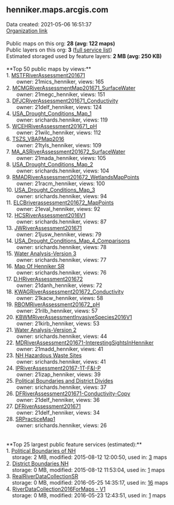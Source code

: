 <h2>henniker.maps.arcgis.com</h2> Data created: 2021-05-06 16:51:37 <br /><a target='new' href='https://henniker.maps.arcgis.com'>Organization link</a><br /><br />Public maps on this org: <b>28 (avg: 122 maps)</b><br />Public layers on this org: <b>3 </b>(<a target='new' href='https://services.arcgis.com/lOJFzg9mkvV2CBVU/ArcGIS/rest/services'>full service list</a>)<br />Estimated storaged used by feature layers: <b>2 MB (avg: 250 KB)</b><br /><br />**Top 50 public maps by views:**<br />  1. <a target='new' href='https://www.arcgis.com/home/item.html?id=6dba905809cc42b0907e566ab469d7ac'>MSTFRiverAssessment201671</a> <br />  &nbsp;&nbsp;&nbsp;&nbsp; &nbsp;&nbsp;owner: 21mics_henniker, views: 165<br />  2. <a target='new' href='https://www.arcgis.com/home/item.html?id=4f1cc6ba0e9445aabfdcd0ef5b9e6101'>MCMGRiverAssessmentMap201671_SurfaceWater</a> <br />  &nbsp;&nbsp;&nbsp;&nbsp; &nbsp;&nbsp;owner: 21megc_henniker, views: 151<br />  3. <a target='new' href='https://www.arcgis.com/home/item.html?id=da4b86785b98416bad8b2c1929364739'>DFJCRiverAssessment201671_Conductivity</a> <br />  &nbsp;&nbsp;&nbsp;&nbsp; &nbsp;&nbsp;owner: 21delf_henniker, views: 124<br />  4. <a target='new' href='https://www.arcgis.com/home/item.html?id=40d07737948640b6bc8dcdc9101e8555'>USA_Drought_Conditions_Map_1</a> <br />  &nbsp;&nbsp;&nbsp;&nbsp; &nbsp;&nbsp;owner: srichards.henniker, views: 119<br />  5. <a target='new' href='https://www.arcgis.com/home/item.html?id=3a6e3388e11446dc8f60d3b1068c8cf4'>WCEHRiverAssessment201671_pH</a> <br />  &nbsp;&nbsp;&nbsp;&nbsp; &nbsp;&nbsp;owner: 21wilc_henniker, views: 112<br />  6. <a target='new' href='https://www.arcgis.com/home/item.html?id=b54205fff11d423b80cc1153647dca86'>TSZS_VBAPMap2016</a> <br />  &nbsp;&nbsp;&nbsp;&nbsp; &nbsp;&nbsp;owner: 21tyls_henniker, views: 109<br />  7. <a target='new' href='https://www.arcgis.com/home/item.html?id=95c1f31f92ad48a6bf03410959817f1e'>MA_ASRiverAssessment201672_SurfaceWater</a> <br />  &nbsp;&nbsp;&nbsp;&nbsp; &nbsp;&nbsp;owner: 21mada_henniker, views: 105<br />  8. <a target='new' href='https://www.arcgis.com/home/item.html?id=592824cf4d4c4c89aad9ebcd45e71246'>USA_Drought_Conditions_Map_2</a> <br />  &nbsp;&nbsp;&nbsp;&nbsp; &nbsp;&nbsp;owner: srichards.henniker, views: 104<br />  9. <a target='new' href='https://www.arcgis.com/home/item.html?id=e0b55594c86548eb96b0da9512fa8123'>RMADRiverAssessment201672_WetlandsMapPoints</a> <br />  &nbsp;&nbsp;&nbsp;&nbsp; &nbsp;&nbsp;owner: 21racm_henniker, views: 100<br />  10. <a target='new' href='https://www.arcgis.com/home/item.html?id=3c2206be924a4204ac9e7cbfd05e2aa0'>USA_Drought_Conditions_Map_3</a> <br />  &nbsp;&nbsp;&nbsp;&nbsp; &nbsp;&nbsp;owner: srichards.henniker, views: 94<br />  11. <a target='new' href='https://www.arcgis.com/home/item.html?id=595a9bdf0e2044bda49af87eb661b203'>ELCBriverassessment201672_MapPoints</a> <br />  &nbsp;&nbsp;&nbsp;&nbsp; &nbsp;&nbsp;owner: 21eval_henniker, views: 92<br />  12. <a target='new' href='https://www.arcgis.com/home/item.html?id=1101b432c392477db5606fba72379613'>HCSRiverAssessment2016V1</a> <br />  &nbsp;&nbsp;&nbsp;&nbsp; &nbsp;&nbsp;owner: srichards.henniker, views: 87<br />  13. <a target='new' href='https://www.arcgis.com/home/item.html?id=2de6d8438d7f4922969df3051f802dee'>JWRiverAssessment201671</a> <br />  &nbsp;&nbsp;&nbsp;&nbsp; &nbsp;&nbsp;owner: 21jusw_henniker, views: 79<br />  14. <a target='new' href='https://www.arcgis.com/home/item.html?id=b63e18ed0b1d4518ab58287be0494d07'>USA_Drought_Conditions_Map_4_Comparisons</a> <br />  &nbsp;&nbsp;&nbsp;&nbsp; &nbsp;&nbsp;owner: srichards.henniker, views: 78<br />  15. <a target='new' href='https://www.arcgis.com/home/item.html?id=c15f90ee163c4ac59d61c27741e2a886'>Water Analysis-Version 3</a> <br />  &nbsp;&nbsp;&nbsp;&nbsp; &nbsp;&nbsp;owner: srichards.henniker, views: 77<br />  16. <a target='new' href='https://www.arcgis.com/home/item.html?id=5c4f838866954195aab8aafd3d97ece1'>Map Of Henniker SR</a> <br />  &nbsp;&nbsp;&nbsp;&nbsp; &nbsp;&nbsp;owner: srichards.henniker, views: 76<br />  17. <a target='new' href='https://www.arcgis.com/home/item.html?id=b2d0a49868e5411980637eac65e43cf4'>D.HRiverAssessment201672</a> <br />  &nbsp;&nbsp;&nbsp;&nbsp; &nbsp;&nbsp;owner: 21danh_henniker, views: 72<br />  18. <a target='new' href='https://www.arcgis.com/home/item.html?id=a0619d9a4cc046ab9be1b9b3742f8f78'>KWAGRiverAssessment201672_Conductivity</a> <br />  &nbsp;&nbsp;&nbsp;&nbsp; &nbsp;&nbsp;owner: 21kacw_henniker, views: 58<br />  19. <a target='new' href='https://www.arcgis.com/home/item.html?id=11204b837a9f4cc2b7cdbbffc53538f3'>RBOMRiverAssessment201672_pH</a> <br />  &nbsp;&nbsp;&nbsp;&nbsp; &nbsp;&nbsp;owner: 21rilb_henniker, views: 57<br />  20. <a target='new' href='https://www.arcgis.com/home/item.html?id=d2730387f3444210b120273aa9864eda'>KBWMRiverAssessmentInvasiveSpecies2016V1</a> <br />  &nbsp;&nbsp;&nbsp;&nbsp; &nbsp;&nbsp;owner: 21kirb_henniker, views: 53<br />  21. <a target='new' href='https://www.arcgis.com/home/item.html?id=5ac90bfbd5d04295b3880f114a9c0a97'>Water Analysis-Version 2</a> <br />  &nbsp;&nbsp;&nbsp;&nbsp; &nbsp;&nbsp;owner: srichards.henniker, views: 44<br />  22. <a target='new' href='https://www.arcgis.com/home/item.html?id=b0ed6cda258d49a39c602e4fbd3a1a77'>MDRiverAssessment201671-InterestingSightsInHenniker</a> <br />  &nbsp;&nbsp;&nbsp;&nbsp; &nbsp;&nbsp;owner: 21madd_henniker, views: 41<br />  23. <a target='new' href='https://www.arcgis.com/home/item.html?id=9f3763cf1e6c4dc7a1968a7e85b42a0e'>NH Hazardous Waste Sites</a> <br />  &nbsp;&nbsp;&nbsp;&nbsp; &nbsp;&nbsp;owner: srichards.henniker, views: 41<br />  24. <a target='new' href='https://www.arcgis.com/home/item.html?id=060dbdec4c004ba09f7d1d696576a996'>IPRiverAssessment20167-1T-F&I-P</a> <br />  &nbsp;&nbsp;&nbsp;&nbsp; &nbsp;&nbsp;owner: 21izap_henniker, views: 39<br />  25. <a target='new' href='https://www.arcgis.com/home/item.html?id=b84c13dbcba440409c0bf5ed13e2ea0b'>Political Boundaries and District Divides</a> <br />  &nbsp;&nbsp;&nbsp;&nbsp; &nbsp;&nbsp;owner: srichards.henniker, views: 37<br />  26. <a target='new' href='https://www.arcgis.com/home/item.html?id=2bd99fbab93c44d296f79d94f4e3d790'>DFRiverAssessment201671-Conductivity-Copy</a> <br />  &nbsp;&nbsp;&nbsp;&nbsp; &nbsp;&nbsp;owner: 21delf_henniker, views: 36<br />  27. <a target='new' href='https://www.arcgis.com/home/item.html?id=e67a829e1aa04178a068c4e299432000'>DFRiverAssessment201671</a> <br />  &nbsp;&nbsp;&nbsp;&nbsp; &nbsp;&nbsp;owner: 21delf_henniker, views: 34<br />  28. <a target='new' href='https://www.arcgis.com/home/item.html?id=77c7d84330ee44509f852c4def821b68'>SRPracticeMap1</a> <br />  &nbsp;&nbsp;&nbsp;&nbsp; &nbsp;&nbsp;owner: srichards.henniker, views: 26<br /><br /><br />**Top 25 largest public feature services (estimated):**<br /> 1. <a target='new' href='https://www.arcgis.com/home/item.html?id=2be22a441a654f7594a4c7fa2ff08762'>Political Boundaries of NH</a><br /> &nbsp;&nbsp;&nbsp;&nbsp;storage: 2 MB, modified: 2015-08-12 12:00:50,  used in: <a target='new' href='https://ed-ind-tb.s3-us-west-1.amazonaws.com/ADI/2be22a441a654f7594a4c7fa2ff08762.html'> 3</a> maps<br /> 2. <a target='new' href='https://www.arcgis.com/home/item.html?id=8646b638f19e4d348af82f667612d11d'>District Boundaries NH</a><br /> &nbsp;&nbsp;&nbsp;&nbsp;storage: 0 MB, modified: 2015-08-12 11:53:04,  used in: <a target='new' href='https://ed-ind-tb.s3-us-west-1.amazonaws.com/ADI/8646b638f19e4d348af82f667612d11d.html'> 1</a> maps<br /> 3. <a target='new' href='https://www.arcgis.com/home/item.html?id=d0adcfb5a423444f8376ddef2479747f'>RealRiverDataCollectionSR</a><br /> &nbsp;&nbsp;&nbsp;&nbsp;storage: 0 MB, modified: 2016-05-25 14:35:17,  used in: <a target='new' href='https://ed-ind-tb.s3-us-west-1.amazonaws.com/ADI/d0adcfb5a423444f8376ddef2479747f.html'> 16</a> maps<br /> 4. <a target='new' href='https://www.arcgis.com/home/item.html?id=d5cd559331bd40a59c73de995c9a0a06'>RiverDataCollection2016ForMaps - V1</a><br /> &nbsp;&nbsp;&nbsp;&nbsp;storage: 0 MB, modified: 2016-05-23 12:43:51,  used in: <a target='new' href='https://ed-ind-tb.s3-us-west-1.amazonaws.com/ADI/d5cd559331bd40a59c73de995c9a0a06.html'> 1</a> maps<br />